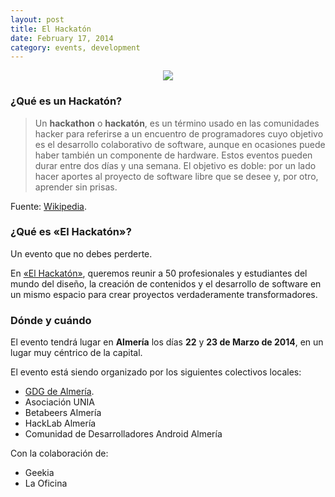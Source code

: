 ```yaml
---
layout: post
title: El Hackatón
date: February 17, 2014
category: events, development
---
```


<p align="center">
  <img src="http://josejuansanchez.github.io/images/logo_elhackaton.png" />
</p>

### ¿Qué es un Hackatón?

> Un **hackathon** o **hackatón**, es un término usado en las comunidades hacker para referirse a un encuentro de programadores cuyo objetivo es el desarrollo colaborativo de software, aunque en ocasiones puede haber también un componente de hardware. Estos eventos pueden durar entre dos días y una semana. El objetivo es doble: por un lado hacer aportes al proyecto de software libre que se desee y, por otro, aprender sin prisas.

Fuente: [Wikipedia](http://es.wikipedia.org/wiki/Hackathon).

### ¿Qué es &laquo;El Hackatón&raquo;?

Un evento que no debes perderte.  

En [&laquo;El Hackatón&raquo;](http://elhackaton.com), queremos reunir a 50 profesionales y estudiantes del mundo del diseño, la creación de contenidos y el desarrollo de software en un mismo espacio para crear proyectos verdaderamente transformadores.

### Dónde y cuándo

El evento tendrá lugar en **Almería** los días **22** y **23 de Marzo de 2014**, en un lugar muy céntrico de la capital.

El evento está siendo organizado por los siguientes colectivos locales: 
- [GDG de Almería](https://plus.google.com/100779332357161488372/posts).
- Asociación UNIA
- Betabeers Almería 
- HackLab Almería 
- Comunidad de Desarrolladores Android Almería

Con la colaboración de: 
- Geekia 
- La Oficina
